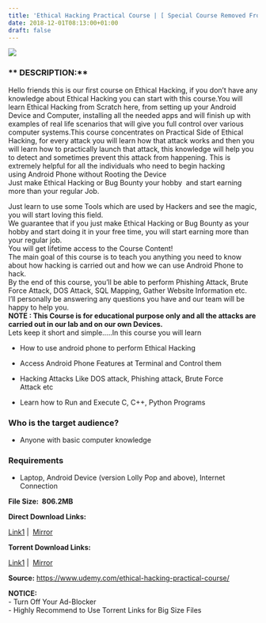 ```yaml
---
title: 'Ethical Hacking Practical Course | [ Special Course Removed From Official Site ]'
date: 2018-12-01T08:13:00+01:00
draft: false
---
```


  

[![](https://3.bp.blogspot.com/-i5gi9sfeEzc/XAIyziAE15I/AAAAAAAAATs/YHiLEQ0SHFkACFrQd9ZCr-yEss2xW_qOQCLcBGAs/s640/Ethical-Hacking-Practical-Course-1.jpg)](https://3.bp.blogspot.com/-i5gi9sfeEzc/XAIyziAE15I/AAAAAAAAATs/YHiLEQ0SHFkACFrQd9ZCr-yEss2xW_qOQCLcBGAs/s1600/Ethical-Hacking-Practical-Course-1.jpg)

  

### ** DESCRIPTION:**

Hello friends this is our first course on Ethical Hacking, if you don’t have any knowledge about Ethical Hacking you can start with this course.You will learn Ethical Hacking from Scratch here, from setting up your Android Device and Computer, installing all the needed apps and will finish up with examples of real life scenarios that will give you full control over various computer systems.This course concentrates on Practical Side of Ethical Hacking, for every attack you will learn how that attack works and then you will learn how to practically launch that attack, this knowledge will help you to detect and sometimes prevent this attack from happening. This is extremely helpful for all the individuals who need to begin hacking using Android Phone without Rooting the Device  
Just make Ethical Hacking or Bug Bounty your hobby  and start earning more than your regular Job.  

Just learn to use some Tools which are used by Hackers and see the magic, you will start loving this field.  
We guarantee that if you just make Ethical Hacking or Bug Bounty as your hobby and start doing it in your free time, you will start earning more than your regular job.  
You will get lifetime access to the Course Content!  
The main goal of this course is to teach you anything you need to know about how hacking is carried out and how we can use Android Phone to hack.  
By the end of this course, you’ll be able to perform Phishing Attack, Brute Force Attack, DOS Attack, SQL Mapping, Gather Website Information etc.  
I’ll personally be answering any questions you have and our team will be happy to help you.  
**NOTE : This Course is for educational purpose only and all the attacks are carried out in our lab and on our own Devices.**  
Lets keep it short and simple…..In this course you will learn  

*   How to use android phone to perform Ethical Hacking

*   Access Android Phone Features at Terminal and Control them

*   Hacking Attacks Like DOS attack, Phishing attack, Brute Force Attack etc

*   Learn how to Run and Execute C, C++, Python Programs

### Who is the target audience?

*   Anyone with basic computer knowledge

### Requirements

*   Laptop, Android Device (version Lolly Pop and above), Internet Connection

**File Size:  806.2MB**

**Direct Download Links:**

 [Link1](https://oko.sh/practicalCourselink1) |  [Mirror](https://oko.sh/practicalCourselink2)  

**Torrent Download Links:**

 [Link1](https://oko.sh/practicalCoursetorrent1) |  [Mirror](https://oko.sh/practicalCoursetorrent2)

**Source:** https://www.udemy.com/ethical-hacking-practical-course/  
  
**NOTICE:**  
\- Turn Off Your Ad-Blocker  
\- Highly Recommend to Use Torrent Links for Big Size Files
